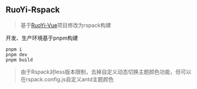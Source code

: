 ## RuoYi-Rspack

> 基于[RuoYi-Vue](https://gitee.com/y_project/RuoYi-Vue)项目修改为rspack构建

开发、生产环境基于pnpm构建

```
pnpm i
pnpm dev
pnpm build
```

> 由于Rspack对less版本限制，去掉自定义动态切换主题颜色功能，但可以在rspack.config.js自定义antd主题颜色